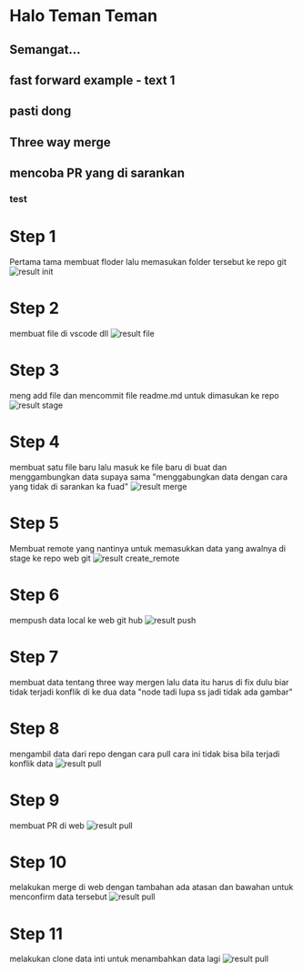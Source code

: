 # Halo Teman Teman

## Semangat...

## fast forward example - text 1

## pasti dong

## Three way merge

## mencoba PR yang di sarankan

### test

# Step 1 
Pertama tama membuat floder lalu memasukan folder tersebut ke repo git
![result init](img/git_init.PNG)

# Step 2
membuat file di vscode dll
![result file](img/buat_file_readme_md.PNG)

# Step 3
meng add file dan mencommit file readme.md untuk dimasukan ke repo
![result stage](img/memasukan_git_ke_stage.PNG)

# Step 4
membuat satu file baru lalu masuk ke file baru di buat dan menggambungkan data supaya sama "menggabungkan data dengan cara yang tidak di sarankan ka fuad"
![result merge](img/merge.PNG)

# Step 5
Membuat remote yang nantinya untuk memasukkan data yang awalnya di stage ke repo web git
![result create_remote](img/membuat_remote.PNG)

# Step 6
mempush data local ke web git hub
![result push](img/git_push.PNG)

# Step 7
membuat data tentang three way mergen lalu data itu harus di fix dulu biar tidak terjadi konflik di ke dua data "node tadi lupa ss jadi tidak ada gambar"

# Step 8 
mengambil data dari repo dengan cara pull cara ini tidak bisa bila terjadi konflik data
![result pull](img/git_pull.PNG)

# Step 9
membuat PR di web
![result pull](img/Pull_Request_on_web.png)

# Step 10
melakukan merge di web dengan tambahan ada atasan dan bawahan untuk menconfirm data tersebut
![result pull](img/confirm_merge.png)

# Step 11
melakukan clone data inti untuk menambahkan data lagi
![result pull](img/clone.PNG)